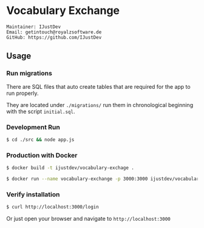 # Vocabulary Exchange

```
Maintainer: IJustDev
Email: getintouch@royalzsoftware.de
GitHub: https://github.com/IJustDev
```

## Usage
### Run migrations
There are SQL files that auto create tables that are required for the app to run properly.

They are located under `./migrations/` run them in chronological beginning with the script `initial.sql`.

### Development Run 
```sh
$ cd ./src && node app.js
```

### Production with Docker 
```sh
$ docker build -t ijustdev/vocabulary-exchage .
```

```sh
$ docker run --name vocabulary-exchange -p 3000:3000 ijustdev/vocabulary-exchange
```

### Verify installation 
```sh
$ curl http://localhost:3000/login
```

Or just open your browser and navigate to `http://localhost:3000`

